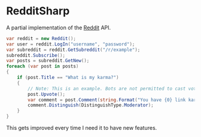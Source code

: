 # RedditSharp

A partial implementation of the [Reddit](http://reddit.com) API.

```csharp
var reddit = new Reddit();
var user = reddit.LogIn("username", "password");
var subreddit = reddit.GetSubreddit("/r/example");
subreddit.Subscribe();
var posts = subreddit.GetNew();
foreach (var post in posts)
{
    if (post.Title == "What is my karma?")
    {
        // Note: This is an example. Bots are not permitted to cast votes automatically.
        post.Upvote();
        var comment = post.Comment(string.Format("You have {0} link karma!", post.Author.LinkKarma));
        comment.Distinguish(DistinguishType.Moderator);
    }
}
```

This gets improved every time I need it to have new features.
